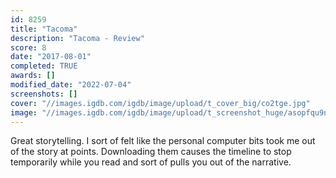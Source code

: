 ```yaml
---
id: 8259
title: "Tacoma"
description: "Tacoma - Review"
score: 8
date: "2017-08-01"
completed: TRUE
awards: []
modified_date: "2022-07-04"
screenshots: []
cover: "//images.igdb.com/igdb/image/upload/t_cover_big/co2tge.jpg"
image: "//images.igdb.com/igdb/image/upload/t_screenshot_huge/asopfqu9nzmiukclwfk6.jpg"
---
```

Great storytelling. I sort of felt like the personal computer bits took me out of the story at points. Downloading them causes the timeline to stop temporarily while you read and sort of pulls you out of the narrative.